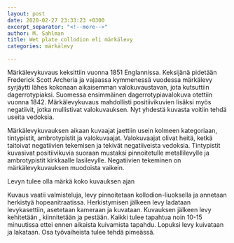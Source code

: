 ```yaml
---
layout: post
date: 2020-02-27 23:33:23 +0300
excerpt_separator: "<!--more-->"
author: M. Sahlman
title: Wet plate collodion eli märkälevy
categories: märkälevy

---
```

Märkälevykuvaus keksittiin vuonna 1851 Englannissa. Keksijänä pidetään Frederick Scott Archeria ja vajaassa kymmenessä vuodessa märkälevy syrjäytti lähes kokonaan aikaisemman valokuvaustavan, jota kutsuttiin dagerrotypiaksi. Suomessa ensimmäinen dagerrotypiavalokuva otettiin vuonna 1842. Märkälevykuvaus mahdollisti positiivikuvien lisäksi myös negatiivit, jotka mullistivat valokuvauksen. Nyt yhdestä kuvasta voitiin tehdä useita vedoksia. 

<!--more-->

Märkälevykuvauksen aikaan kuvaajat jaettiin usein kolmeen kategoriaan, tintypistit, ambrotypistit ja valokuvaajat. Valokuvaajat olivat heitä, ketkä taitoivat negatiivien tekemisen ja tekivät negatiiveista vedoksia. Tintypistit kuvasivat positiivikuvia suoraan mustaksi pinnoitetulle metallilevylle ja ambrotypistit kirkkaalle lasilevylle. Negatiivien tekeminen on märkälevykuvauksen muodoista vaikein. 

Levyn tulee olla märkä koko kuvauksen ajan

Kuvaus vaatii valmisteluja, levy pinnoitetaan kollodion-liuoksella ja annetaan herkistyä hopeanitraatissa. Herkistymisen jälkeen levy ladataan levykasettiin, asetetaan kameraan ja kuvataan. Kuvauksen jälkeen levy kehitetään , kiinnitetään ja pestään. Kaikki tulee tapahtua noin 10-15 minuutissa ettei ennen aikaista kuivamista tapahdu. Lopuksi levy kuivataan ja lakataan. Osa työvaiheista tulee tehdä pimeässä.